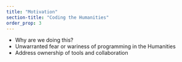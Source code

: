 ```yaml
---
title: "Motivation"
section-title: "Coding the Humanities"
order_prop: 3
---
```


+ Why are we doing this?
+ Unwarranted fear or wariness of programming in the Humanities
+ Address ownership of tools and collaboration

